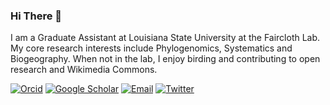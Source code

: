 ### Hi There 👋

I am a Graduate Assistant at Louisiana State University at the Faircloth Lab. My core research interests include Phylogenomics, Systematics and Biogeography. When not in the lab, I enjoy birding and contributing to open research and Wikimedia Commons. 

[![Orcid](https://img.shields.io/badge/Orcid-gray?style=flat-square&logo=ORCID)](https://orcid.org/0000-0001-6186-9250)
[![Google Scholar](https://img.shields.io/badge/GoogleScholar-gray?style=flat-square&logo=GoogleScholar)](https://scholar.google.com/citations?hl=en&pli=1&user=cPIH1ioAAAAJ)
[![Email](https://img.shields.io/badge/Email-vkl1@lsu.edu-blue?style=flat-square)](mailto:vkl1@lsu.edu)
[![Twitter](https://img.shields.io/badge/Twitter-9cf?style=flat-square&logo=Twitter)](https://twitter.com/bird_biochemist)
